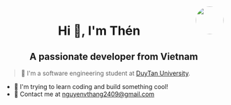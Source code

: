 <!--
**VanThen60hz/VanThen60hz** is a ✨ _special_ ✨ repository because its `README.md` (this file) appears on your GitHub profile.

Here are some ideas to get you started:

- 🔭 I’m currently working on ...
- 🌱 I’m currently learning ...
- 👯 I’m looking to collaborate on ...
- 🤔 I’m looking for help with ...
- 💬 Ask me about ...
- 📫 How to reach me: ...
- 😄 Pronouns: ...
- ⚡ Fun fact: ...

<!--
<img align="left" width="400" src="https://github.githubassets.com/images/modules/profile/profile-first-repo.svg" />
-->
<img align="right" width="64" src="https://github.com/VanThen60hz.png" style="border-radius: 50%;" />
<h1 align="center">Hi 👋, I'm Thén</h1>
<h2 align="center">A passionate developer from Vietnam</h2>

> 🔭 I'm a software engineering student at [DuyTan University](https://duytan.edu.vn/).
- 🌱 I'm trying to learn coding and build something cool!
- 💬 Contact me at [nguyenvthang2409@gmail.com](mailto:nguyenvthang2409@gmail.com)
